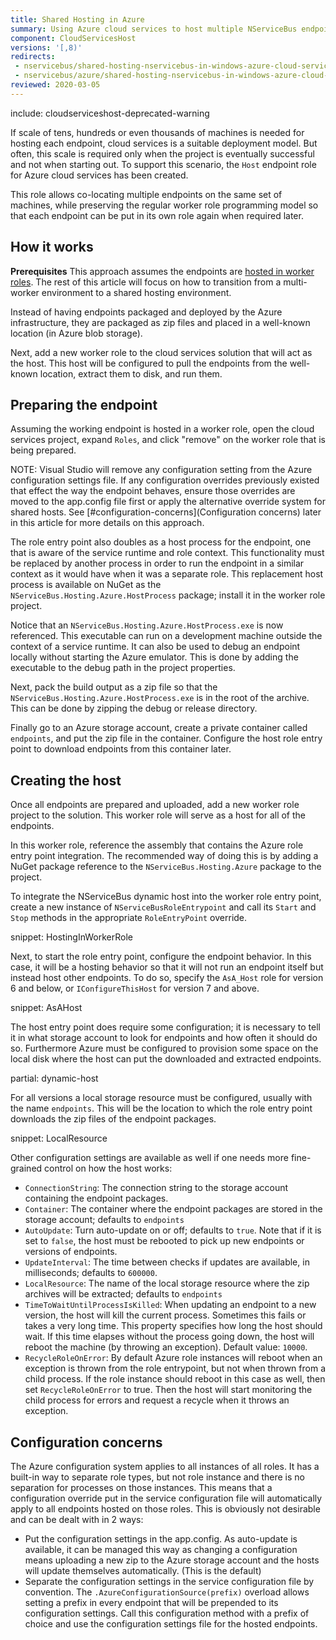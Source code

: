 ```yaml
---
title: Shared Hosting in Azure
summary: Using Azure cloud services to host multiple NServiceBus endpoints on a shared pool of machines.
component: CloudServicesHost
versions: '[,8)'
redirects:
 - nservicebus/shared-hosting-nservicebus-in-windows-azure-cloud-services
 - nservicebus/azure/shared-hosting-nservicebus-in-windows-azure-cloud-services
reviewed: 2020-03-05
---
```


include: cloudserviceshost-deprecated-warning

If scale of tens, hundreds or even thousands of machines is needed for hosting each endpoint, cloud services is a suitable deployment model. But often, this scale is required only when the project is eventually successful and not when starting out. To support this scenario, the `Host` endpoint role for Azure cloud services has been created.

This role allows co-locating multiple endpoints on the same set of machines, while preserving the regular worker role programming model so that each endpoint can be put in its own role again when required later.


## How it works

**Prerequisites** This approach assumes the endpoints are [hosted in worker roles](/nservicebus/hosting/cloud-services-host/). The rest of this article will focus on how to transition from a multi-worker environment to a shared hosting environment.

Instead of having endpoints packaged and deployed by the Azure infrastructure, they are packaged as zip files and placed in a well-known location (in Azure blob storage).

Next, add a new worker role to the cloud services solution that will act as the host. This host will be configured to pull the endpoints from the well-known location, extract them to disk, and run them.


## Preparing the endpoint

Assuming the working endpoint is hosted in a worker role, open the cloud services project, expand `Roles`, and click "remove" on the worker role that is being prepared.

NOTE: Visual Studio will remove any configuration setting from the Azure configuration settings file. If any configuration overrides previously existed that effect the way the endpoint behaves, ensure those overrides are moved to the app.config file first or apply the alternative override system for shared hosts. See [#configuration-concerns](Configuration concerns) later in this article for more details on this approach.

The role entry point also doubles as a host process for the endpoint, one that is aware of the service runtime and role context. This functionality must be replaced by another process in order to run the endpoint in a similar context as it would have when it was a separate role. This replacement host process is available on NuGet as the `NServiceBus.Hosting.Azure.HostProcess` package; install it in the worker role project.

Notice that an `NServiceBus.Hosting.Azure.HostProcess.exe` is now referenced. This executable can run on a development machine outside the context of a service runtime. It can also be used to debug an endpoint locally without starting the Azure emulator. This is done by adding the executable to the debug path in the project properties.

Next, pack the build output as a zip file so that the `NServiceBus.Hosting.Azure.HostProcess.exe` is in the root of the archive. This can be done by zipping the debug or release directory.

Finally go to an Azure storage account, create a private container called `endpoints`, and put the zip file in the container. Configure the host role entry point to download endpoints from this container later.


## Creating the host

Once all endpoints are prepared and uploaded, add a new worker role project to the solution. This worker role will serve as a host for all of the endpoints.

In this worker role, reference the assembly that contains the Azure role entry point integration. The recommended way of doing this is by adding a NuGet package reference to the `NServiceBus.Hosting.Azure` package to the project.

To integrate the NServiceBus dynamic host into the worker role entry point, create a new instance of `NServiceBusRoleEntrypoint` and call its `Start` and `Stop` methods in the appropriate `RoleEntryPoint` override.

snippet: HostingInWorkerRole

Next, to start the role entry point, configure the endpoint behavior. In this case, it will be a hosting behavior so that it will not run an endpoint itself but instead host other endpoints. To do so, specify the `AsA_Host` role for version 6 and below, or `IConfigureThisHost` for version 7 and above.

snippet: AsAHost

The host entry point does require some configuration; it is necessary to tell it in what storage account to look for endpoints and how often it should do so. Furthermore Azure must be configured to provision some space on the local disk where the host can put the downloaded and extracted endpoints.

partial: dynamic-host

For all versions a local storage resource must be configured, usually with the name `endpoints`. This will be the location to which the role entry point downloads the zip files of the endpoint packages.

snippet: LocalResource

Other configuration settings are available as well if one needs more fine-grained control on how the host works:

 * `ConnectionString`: The connection string to the storage account containing the endpoint packages.
 * `Container`: The container where the endpoint packages are stored in the storage account; defaults to `endpoints`
 * `AutoUpdate`: Turn auto-update on or off; defaults to `true`. Note that if it is set to `false`, the host must be rebooted to pick up new endpoints or versions of endpoints.
 * `UpdateInterval`: The time between checks if updates are available, in milliseconds; defaults to `600000`.
 * `LocalResource`: The name of the local storage resource where the zip archives will be extracted; defaults to `endpoints`
 * `TimeToWaitUntilProcessIsKilled`: When updating an endpoint to a new version, the host will kill the current process. Sometimes this fails or takes a very long time. This property specifies how long the host should wait. If this time elapses without the process going down, the host will reboot the machine (by throwing an exception). Default value: `10000`.
 * `RecycleRoleOnError`: By default Azure role instances will reboot when an exception is thrown from the role entrypoint, but not when thrown from a child process. If the role instance should reboot in this case as well, then set `RecycleRoleOnError` to true. Then the host will start monitoring the child process for errors and request a recycle when it throws an exception.


## Configuration concerns

The Azure configuration system applies to all instances of all roles. It has a built-in way to separate role types, but not role instance and there is no separation for processes on those instances. This means that a configuration override put in the service configuration file will automatically apply to all endpoints hosted on those roles. This is obviously not desirable and can be dealt with in 2 ways:

 * Put the configuration settings in the app.config. As auto-update is available, it can be managed this way as changing a configuration means uploading a new zip to the Azure storage account and the hosts will update themselves automatically. (This is the default)
 * Separate the configuration settings in the service configuration file by convention. The `.AzureConfigurationSource(prefix)` overload allows setting a prefix in every endpoint that will be prepended to its configuration settings. Call this configuration method with a prefix of choice and use the configuration settings file for the hosted endpoints.